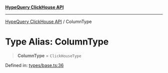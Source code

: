 [**HypeQuery ClickHouse API**](../README.md)

***

[HypeQuery ClickHouse API](../globals.md) / ColumnType

# Type Alias: ColumnType

> **ColumnType** = `ClickHouseType`

Defined in: [types/base.ts:36](https://github.com/hypequery/hypequery/blob/ae4f4eab4c2fdf4856fe5bd7c69fb922444337a1/packages/clickhouse/src/types/base.ts#L36)
